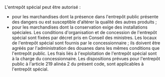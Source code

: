L'entrepôt spécial peut être autorisé :
- pour les marchandises dont la présence dans l'entrepôt public
présente des dangers ou est susceptible d'altérer la qualité des
autres produits ;
- pour les marchandises dont la conservation exige des installations
spéciales.
Les conditions d'organisation et de concession de l'entrepôt spécial
sont fixées par décret pris en Conseil des ministres.
Les locaux de l'entrepôt spécial sont fournis par le concessionnaire ;
ils doivent être agréés par l'administration des douanes dans les mêmes
conditions que l'entrepôt public.
Les frais liés à l'exploitation de l'entrepôt spécial sont à la charge
du concessionnaire.
Les dispositions prévues pour l'entrepôt public à l'article 219 alinéa
2 du présent code, sont applicables à l'entrepôt spécial.